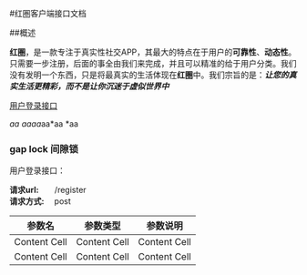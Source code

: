 #红圏客户端接口文档


##概述

**红圏**，是一款专注于真实性社交APP，其最大的特点在于用户的**可靠性**、**动态性**。只需要一步注册，后面的事全由我们来完成，并且可以精准的给于用户分类。我们没有发明一个东西，只是将最真实的生活体现在**红圈**中。我们宗旨的是：***让您的真实生活更精彩，而不是让你沉迷于虚似世界中***

[用户登录接口](#gap_lock)

*aa
*aa*aa*aa*aa
*aa
### <a name="gap_lock">gap lock 间隙锁</a>
用户登录接口：

**请求url:**　　/register  
**请求方式:** 　post

参数名 | 参数类型 | 参数说明
------------ | ------------- | ------------
Content Cell | Content Cell  | Content Cell
Content Cell | Content Cell  | Content Cell
